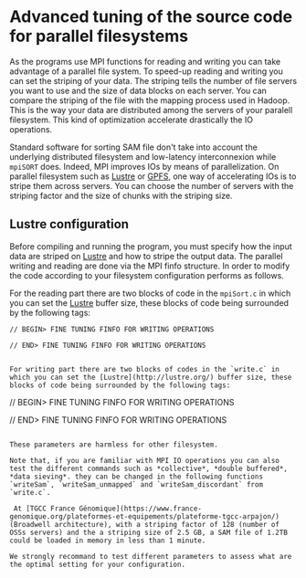 # Advanced tuning of the source code for parallel filesystems

As the programs use MPI functions for reading and writing you can take advantage of a parallel file system. To speed-up reading and writing you can set the striping of your data. The striping tells the number of file servers you want to use and the size of data blocks on each server. You can compare the striping of the file with the mapping process used in Hadoop. This is the way your data are distributed among the servers of your paralell filesystem. This kind of optimization accelerate drastically the IO operations.

Standard software for sorting SAM file don't take into account the underlying distributed filesystem and low-latency interconnexion while `mpiSORT` does. Indeed, MPI improves IOs by means of parallelization. On parallel filesystem such as [Lustre](http://lustre.org/) or [GPFS](https://en.wikipedia.org/wiki/IBM_Spectrum_Scale), one way of accelerating IOs is to stripe them across servers. You can choose the number of servers with the striping factor and the size of chunks with the striping size. 

## Lustre configuration

Before compiling and running the program, you must specify how the input data are striped on [Lustre](http://lustre.org/) and how to stripe the output data. The parallel writing and reading are done via the MPI finfo structure. In order to modify the code according to your filesystem configuration performs as follows.


For the reading part there are two blocks of code in the `mpiSort.c` in which you can set the [Lustre](http://lustre.org/) buffer size, these blocks of code being surrounded by the following tags:

```
// BEGIN> FINE TUNING FINFO FOR WRITING OPERATIONS

// END> FINE TUNING FINFO FOR WRITING OPERATIONS


For writing part there are two blocks of codes in the `write.c` in which you can set the [Lustre](http://lustre.org/) buffer size, these blocks of code being surrounded by the following tags:

```
// BEGIN> FINE TUNING FINFO FOR WRITING OPERATIONS

// END> FINE TUNING FINFO FOR WRITING OPERATIONS
```

These parameters are harmless for other filesystem.

Note that, if you are familiar with MPI IO operations you can also test the different commands such as *collective*, *double buffered*, *data sieving*. they can be changed in the following functions `writeSam`, `writeSam_unmapped` and `writeSam_discordant` from `write.c`.

 At [TGCC France Génomique](https://www.france-genomique.org/plateformes-et-equipements/plateforme-tgcc-arpajon/) (Broadwell architecture), with a striping factor of 128 (number of OSSs servers) and the a striping size of 2.5 GB, a SAM file of 1.2TB could be loaded in memory in less than 1 minute.

We strongly recommand to test different parameters to assess what are the optimal setting for your configuration.
